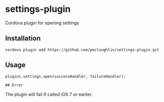 # settings-plugin
Cordova plugin for opening settings

## Installation

```
cordova plugin add https://github.com/pmcloughlin/settings-plugin.git
```

## Usage

```
plugins.settings.open(successHandler, failureHandler);

## Error

```
The plugin will fail if called iOS 7 or earlier.


